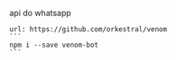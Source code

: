 api do whatsapp

    url: https://github.com/orkestral/venom
    ```
    npm i --save venom-bot
    ```


